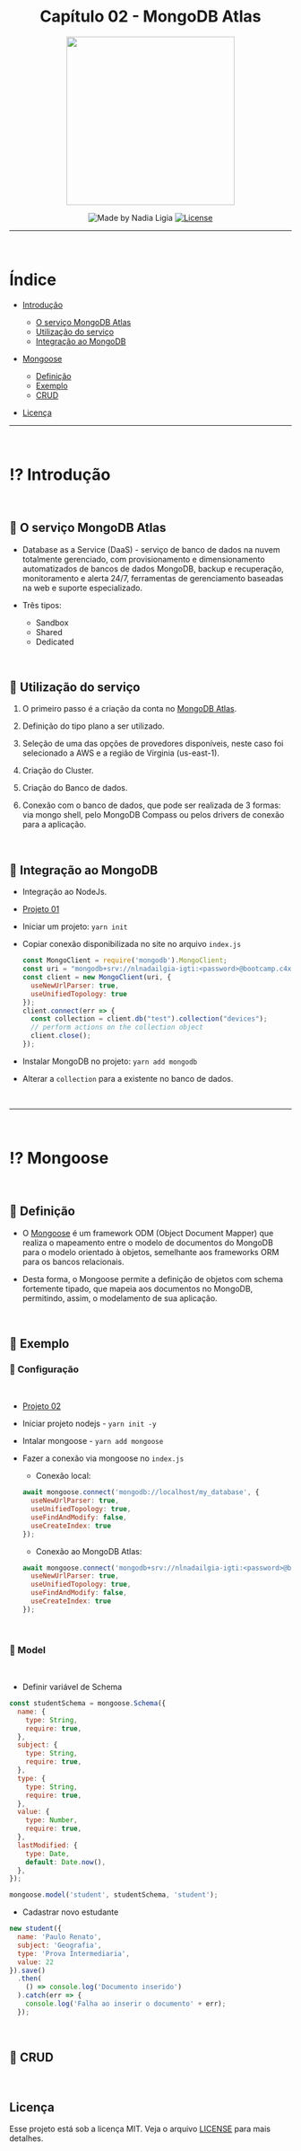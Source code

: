 <h1 align="center">Capítulo 02 - MongoDB Atlas</h1>
<p align="center">
  <img src="../../assets/logo.jpeg" width="300" heigth="300">
</p>

<p align="center">
  <img alt="Made by Nadia Ligia" src="https://img.shields.io/badge/made%20by-Nadia%20Ligia-informational">
  
  <a href="license.md">
  <img alt="License" src="https://img.shields.io/badge/License-MIT-informational">
  </a>
</p>

___

<br>

# Índice

- [Introdução](#-introdução)
  - [O serviço MongoDB Atlas](#-o-serviço-mongodb-atlas)
  - [Utilização do serviço](#-utilização-do-serviço)
  - [Integração ao MongoDB](#-integração-ao-mongodb)
- [Mongoose](#-mongoose)
  - [Definição](#-definição)
  - [Exemplo](#-exemplo)
  - [CRUD](#-crud)

- [Licença](#-licenca)


___

<br>

# ⁉️ Introdução

<br>

## 📖 O serviço MongoDB Atlas

- Database as a Service (DaaS) - serviço de banco de dados na nuvem totalmente gerenciado, com provisionamento e dimensionamento automatizados de bancos de dados MongoDB, backup e recuperação, monitoramento e alerta 24/7, ferramentas de gerenciamento baseadas na web e suporte
especializado.

- Três tipos:
  - Sandbox
  - Shared
  - Dedicated

<br>

## 📖 Utilização do serviço

1. O primeiro passo é a criação da conta no [MongoDB Atlas](https://www.mongodb.com/cloud/atlas).

2. Definição do tipo plano a ser utilizado.

3. Seleção de uma das opções de provedores disponíveis, neste caso foi selecionado a AWS e a região de Virginia (us-east-1).

4. Criação do Cluster.

5. Criação do Banco de dados.

6. Conexão com o banco de dados, que pode ser realizada de 3 formas: via mongo shell, pelo MongoDB Compass ou pelos drivers de conexão para a aplicação.


<br>

## 📖 Integração ao MongoDB

- Integração ao NodeJs.

- [Projeto 01](./projeto-01)

- Iniciar um projeto: `yarn init`

- Copiar conexão disponibilizada no site no arquivo `index.js`
  ```js
  const MongoClient = require('mongodb').MongoClient;
  const uri = "mongodb+srv://nlnadailgia-igti:<password>@bootcamp.c4xzu.mongodb.net/<dbname>?retryWrites=true&w=majority";
  const client = new MongoClient(uri, { 
    useNewUrlParser: true,
    useUnifiedTopology: true
  });
  client.connect(err => {
    const collection = client.db("test").collection("devices");
    // perform actions on the collection object
    client.close();
  });
  ```

- Instalar MongoDB no projeto: `yarn add mongodb`

- Alterar a `collection` para a existente no banco de dados.

<br>

---

<br>

# ⁉️ Mongoose

<br>

## 📖 Definição

- O [Mongoose](https://www.npmjs.com/package/mongoose) é um framework ODM (Object Document Mapper) que realiza o mapeamento entre o modelo de documentos do MongoDB para o modelo orientado à objetos, semelhante aos frameworks ORM para os bancos relacionais. 

- Desta forma, o Mongoose permite a definição de objetos com schema fortemente tipado, que mapeia aos documentos no MongoDB, permitindo, assim, o modelamento de sua
aplicação.

<br>

## 📖 Exemplo

### 📌 Configuração

<br>

- [Projeto 02](./projeto-02)

- Iniciar projeto nodejs - `yarn init -y`

- Intalar mongoose - `yarn add mongoose`

- Fazer a conexão via mongoose no `index.js`
  - Conexão local:
  ```js
  await mongoose.connect('mongodb://localhost/my_database', {
    useNewUrlParser: true,
    useUnifiedTopology: true,
    useFindAndModify: false,
    useCreateIndex: true
  });
  ```

  - Conexão ao MongoDB Atlas:
  ```js
  await mongoose.connect('mongodb+srv://nlnadailgia-igti:<password>@bootcamp.c4xzu.mongodb.net/<dbname>?retryWrites=true&w=majority', {
    useNewUrlParser: true,
    useUnifiedTopology: true,
    useFindAndModify: false,
    useCreateIndex: true
  });
  ```
<br>

### 📌 Model

<br>

- Definir variável de Schema
```js
const studentSchema = mongoose.Schema({
  name: {
    type: String,
    require: true,
  },
  subject: {
    type: String,
    require: true,
  },
  type: {
    type: String,
    require: true,
  },
  value: {
    type: Number,
    require: true,
  },
  lastModified: {
    type: Date,
    default: Date.now(),
  },
});

mongoose.model('student', studentSchema, 'student');
```

- Cadastrar novo estudante
```js
new student({
  name: 'Paulo Renato',
  subject: 'Geografia',
  type: 'Prova Intermediaria',
  value: 22
}).save()
  .then(
    () => console.log('Documento inserido')
  ).catch(err => {
    console.log('Falha ao inserir o documento' + err);
  });
```
<br>

## 📖 CRUD


<br>

## Licença 
Esse projeto está sob a licença MIT. Veja o arquivo [LICENSE](../../LICENSE) para mais detalhes.